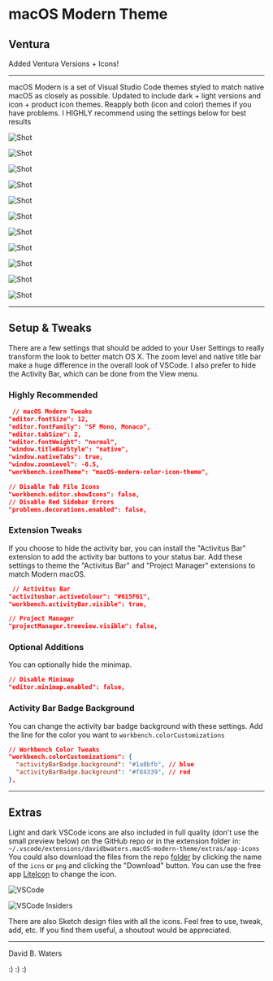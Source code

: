 
# macOS Modern Theme

## Ventura

Added Ventura Versions + Icons!

---

macOS Modern is a set of Visual Studio Code themes styled to match native macOS as closely as possible.  Updated to include dark + light versions and icon + product icon themes. Reapply both (icon and color) themes if you have problems. I HIGHLY recommend using the settings below for best results

![Shot](https://github.com/davidbwaters/macOS-modern-vscode-theme/raw/master/images/shot1.png)

![Shot](https://github.com/davidbwaters/macOS-modern-vscode-theme/raw/master/images/shot2.png)

![Shot](https://github.com/davidbwaters/macOS-modern-vscode-theme/raw/master/images/shot3.png)

![Shot](https://github.com/davidbwaters/macOS-modern-vscode-theme/raw/master/images/shot4.png)

![Shot](https://github.com/davidbwaters/macOS-modern-vscode-theme/raw/master/images/shot5.png)

![Shot](https://github.com/davidbwaters/macOS-modern-vscode-theme/raw/master/images/shot6.png)

![Shot](https://github.com/davidbwaters/macOS-modern-vscode-theme/raw/master/images/shot7.png)

![Shot](https://github.com/davidbwaters/macOS-modern-vscode-theme/raw/master/images/shot8.png)

![Shot](https://github.com/davidbwaters/macOS-modern-vscode-theme/raw/master/images/shot9.png)

![Shot](https://github.com/davidbwaters/macOS-modern-vscode-theme/raw/master/images/shot10.png)

![Shot](https://github.com/davidbwaters/macOS-modern-vscode-theme/raw/master/images/shot11.png)

---

## Setup & Tweaks

There are a few settings that should be added to your User Settings to really transform the look to better match OS X.  The zoom level and native title bar make a huge difference in the overall look of VSCode.  I also prefer to hide the Activity Bar, which can be done from the View menu.

### Highly Recommended

```json
 // macOS Modern Tweaks
"editor.fontSize": 12,
"editor.fontFamily": "SF Mono, Monaco",
"editor.tabSize": 2,
"editor.fontWeight": "normal",
"window.titleBarStyle": "native",
"window.nativeTabs": true,
"window.zoomLevel": -0.5,
"workbench.iconTheme": "macOS-modern-color-icon-theme",

// Disable Tab File Icons
"workbench.editor.showIcons": false,
// Disable Red Sidebar Errors
"problems.decorations.enabled": false,

```

### Extension Tweaks

If you choose to hide the activity bar, you can install the "Activitus Bar" extension to add the activity bar buttons to your status bar.  Add these settings to theme the "Activitus Bar" and "Project Manager" extensions to match Modern macOS.

```json
 // Activitus Bar
"activitusbar.activeColour": "#615F61",
"workbench.activityBar.visible": true,

// Project Manager
"projectManager.treeview.visible": false,
```

### Optional Additions

You can optionally hide the minimap.

```    json
// Disable Minimap
"editor.minimap.enabled": false,

```

### Activity Bar Badge Background

You can change the activity bar badge background with these settings. Add the line for the color you want to `workbench.colorCustomizations`

```json
// Workbench Color Tweaks
"workbench.colorCustomizations": {
  "activityBarBadge.background": "#1a8bfb", // blue
  "activityBarBadge.background": "#f84339", // red
},
```

---

## Extras

Light and dark VSCode icons are also included in full quality (don't use the small preview below) on the GitHub repo or in the extension folder in:
`~/.vscode/extensions/davidbwaters.macOS-modern-theme/extras/app-icons`
You could also download the files from the repo [folder](https://github.com/davidbwaters/macOS-modern-vscode-theme/tree/master/extras) by clicking the name of the `icns` or `png` and clicking the "Download" button. You can use the free app [LiteIcon](https://freemacsoft.net/liteicon/) to change the icon.

![VSCode](https://github.com/davidbwaters/macOS-modern-vscode-theme/raw/master/images/icon-big-sur.png)

![VSCode Insiders](https://github.com/davidbwaters/macOS-modern-vscode-theme/raw/master/images/icon-big-sur-insiders.png)



There are also Sketch design files with all the icons. Feel free to use, tweak, add, etc. If you find them useful, a shoutout would be appreciated.

---

David B. Waters

:) :) :)
